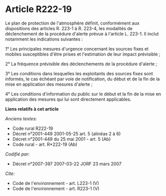 # Article R222-19

Le plan de protection de l'atmosphère définit, conformément aux dispositions des articles R. 223-1 à R. 223-4, les modalités
de déclenchement de la procédure d'alerte prévue à l'article L. 223-1. Il inclut notamment les indications suivantes : 

1° Les principales mesures d'urgence concernant les sources fixes et mobiles susceptibles d'être prises et l'estimation de
leur impact prévisible ; 

2° La fréquence prévisible des déclenchements de la procédure d'alerte ; 

3° Les conditions dans lesquelles les exploitants des sources fixes sont informés, le cas échéant par voie de notification,
du début et de la fin de la mise en application des mesures d'alerte ; 

4° Les conditions d'information du public sur le début et la fin de la mise en application des mesures qui lui sont
directement applicables.

**Liens relatifs à cet article**

_Anciens textes_:

  - Code rural R222-19
  - Décret n°2001-449 2001-05-25 art. 5 (alinéas 2 à 6)
  - Décret n°2001-449 du 25 mai 2001 - art. 5 (Ab)
  - Code rural - art. R*222-19 (Ab)

_Codifié par_:

  - Décret n°2007-397 2007-03-22 JORF 23 mars 2007

_Cite_:

  - Code de l'environnement - art. L223-1 (V)
  - Code de l'environnement - art. R223-1 (V)
